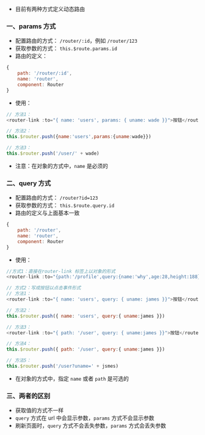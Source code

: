 
- 目前有两种方式定义动态路由

### 一、params 方式

- 配置路由的方式： `/router/:id`，例如 `/router/123`
- 获取参数的方式： `this.$route.params.id`
- 路由的定义：
```js
{
    path: '/router/:id',
    name: 'router',
    component: Router
}
```
- 使用：

```js
// 方法1：
<router-link :to="{ name: 'users', params: { uname: wade }}">按钮</router-link

// 方法2：
this.$router.push({name:'users',params:{uname:wade}})

// 方法3：
this.$router.push('/user/' + wade)
```

- 注意：在对象的方式中，`name` 是必须的



### 二、query 方式

- 配置路由的方式： `/router?id=123`
- 获取参数的方式： `this.$route.query.id`
- 路由的定义与上面基本一致

```js
{
    path: '/router',
    name: 'router',
    component: Router
}
```

- 使用：

```js
//方式1：直接在router-link 标签上以对象的形式
<router-link :to="{path:'/profile',query:{name:'why',age:28,height:188}}">档案</router-link>

// 方式2：写成按钮以点击事件形式
// 方法1：
<router-link :to="{ name: 'users', query: { uname: james }}">按钮</router-link>

// 方法2：
this.$router.push({ name: 'users', query:{ uname:james }})

// 方法3：
<router-link :to="{ path: '/user', query: { uname:james }}">按钮</router-link>

// 方法4：
this.$router.push({ path: '/user', query:{ uname:james }})

// 方法5：
this.$router.push('/user?uname=' + jsmes)
```
- 在对象的方式中，指定 `name` 或者 `path` 是可选的


### 三、两者的区别

- 获取值的方式不一样
- `query` 方式在 url 中会显示参数，`params` 方式不会显示参数
- 刷新页面时，`query` 方式不会丢失参数，`params` 方式会丢失参数


